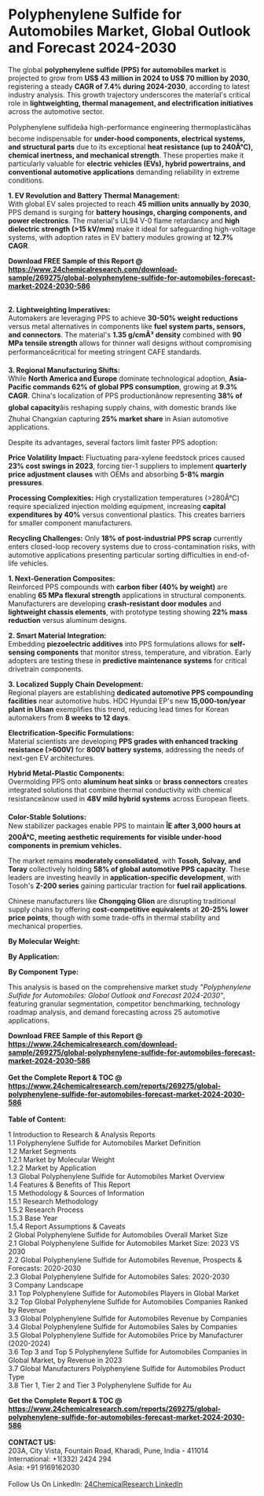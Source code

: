 <h1>Polyphenylene Sulfide for Automobiles Market, Global Outlook and Forecast 2024-2030</h1><p>The global <strong>polyphenylene sulfide (PPS) for automobiles market</strong> is projected to grow from <strong>US$ 43 million in 2024 to US$ 70 million by 2030</strong>, registering a steady <strong>CAGR of 7.4% during 2024-2030</strong>, according to latest industry analysis. This growth trajectory underscores the material's critical role in <strong>lightweighting, thermal management, and electrification initiatives</strong> across the automotive sector.</p><p>Polyphenylene sulfideâa high-performance engineering thermoplasticâhas become indispensable for <strong>under-hood components, electrical systems, and structural parts</strong> due to its exceptional <strong>heat resistance (up to 240Â°C), chemical inertness, and mechanical strength</strong>. These properties make it particularly valuable for <strong>electric vehicles (EVs), hybrid powertrains, and conventional automotive applications</strong> demanding reliability in extreme conditions.</p><p><strong>1. EV Revolution and Battery Thermal Management:</strong><br>
With global EV sales projected to reach <strong>45 million units annually by 2030</strong>, PPS demand is surging for <strong>battery housings, charging components, and power electronics</strong>. The material's UL94 V-0 flame retardancy and <strong>high dielectric strength (&gt;15 kV/mm)</strong> make it ideal for safeguarding high-voltage systems, with adoption rates in EV battery modules growing at <strong>12.7% CAGR</strong>.</p><div><b>Download FREE Sample of this Report @ 
            <a href="https://www.24chemicalresearch.com/download-sample/269275/global-polyphenylene-sulfide-for-automobiles-forecast-market-2024-2030-586">
            https://www.24chemicalresearch.com/download-sample/269275/global-polyphenylene-sulfide-for-automobiles-forecast-market-2024-2030-586</a></b></div><br><p><strong>2. Lightweighting Imperatives:</strong><br>
Automakers are leveraging PPS to achieve <strong>30-50% weight reductions</strong> versus metal alternatives in components like <strong>fuel system parts, sensors, and connectors</strong>. The material's <strong>1.35 g/cmÂ³ density</strong> combined with <strong>90 MPa tensile strength</strong> allows for thinner wall designs without compromising performanceâcritical for meeting stringent CAFE standards.</p><p><strong>3. Regional Manufacturing Shifts:</strong><br>
While <strong>North America and Europe</strong> dominate technological adoption, <strong>Asia-Pacific commands 62% of global PPS consumption</strong>, growing at <strong>9.3% CAGR</strong>. China's localization of PPS productionânow representing <strong>38% of global capacity</strong>âis reshaping supply chains, with domestic brands like Zhuhai Changxian capturing <strong>25% market share</strong> in Asian automotive applications.</p><p>Despite its advantages, several factors limit faster PPS adoption:</p><p><strong>Price Volatility Impact:</strong> Fluctuating para-xylene feedstock prices caused <strong>23% cost swings in 2023</strong>, forcing tier-1 suppliers to implement <strong>quarterly price adjustment clauses</strong> with OEMs and absorbing <strong>5-8% margin pressures</strong>.</p><p><strong>Processing Complexities:</strong> High crystallization temperatures (&gt;280Â°C) require specialized injection molding equipment, increasing <strong>capital expenditures by 40%</strong> versus conventional plastics. This creates barriers for smaller component manufacturers.</p><p><strong>Recycling Challenges:</strong> Only <strong>18% of post-industrial PPS scrap</strong> currently enters closed-loop recovery systems due to cross-contamination risks, with automotive applications presenting particular sorting difficulties in end-of-life vehicles.</p><p><strong>1. Next-Generation Composites:</strong><br>
Reinforced PPS compounds with <strong>carbon fiber (40% by weight)</strong> are enabling <strong>65 MPa flexural strength</strong> applications in structural components. Manufacturers are developing <strong>crash-resistant door modules</strong> and <strong>lightweight chassis elements</strong>, with prototype testing showing <strong>22% mass reduction</strong> versus aluminum designs.</p><p><strong>2. Smart Material Integration:</strong><br>
Embedding <strong>piezoelectric additives</strong> into PPS formulations allows for <strong>self-sensing components</strong> that monitor stress, temperature, and vibration. Early adopters are testing these in <strong>predictive maintenance systems</strong> for critical drivetrain components.</p><p><strong>3. Localized Supply Chain Development:</strong><br>
Regional players are establishing <strong>dedicated automotive PPS compounding facilities</strong> near automotive hubs. HDC Hyundai EP's new <strong>15,000-ton/year plant in Ulsan</strong> exemplifies this trend, reducing lead times for Korean automakers from <strong>8 weeks to 12 days</strong>.</p><p><strong>Electrification-Specific Formulations:</strong><br>
	Material scientists are developing <strong>PPS grades with enhanced tracking resistance (&gt;600V)</strong> for <strong>800V battery systems</strong>, addressing the needs of next-gen EV architectures.</p><p><strong>Hybrid Metal-Plastic Components:</strong><br>
	Overmolding PPS onto <strong>aluminum heat sinks</strong> or <strong>brass connectors</strong> creates integrated solutions that combine thermal conductivity with chemical resistanceânow used in <strong>48V mild hybrid systems</strong> across European fleets.</p><p><strong>Color-Stable Solutions:</strong><br>
	New stabilizer packages enable PPS to maintain <strong>ÎE after <strong>3,000 hours at 200Â°C</strong>, meeting aesthetic requirements for visible under-hood components in premium vehicles.</strong></p><p>The market remains <strong>moderately consolidated</strong>, with <strong>Tosoh, Solvay, and Toray</strong> collectively holding <strong>58% of global automotive PPS capacity</strong>. These leaders are investing heavily in <strong>application-specific development</strong>, with Tosoh's <strong>Z-200 series</strong> gaining particular traction for <strong>fuel rail applications</strong>.</p><p>Chinese manufacturers like <strong>Chongqing Glion</strong> are disrupting traditional supply chains by offering <strong>cost-competitive equivalents</strong> at <strong>20-25% lower price points</strong>, though with some trade-offs in thermal stability and mechanical properties.</p><p><strong>By Molecular Weight:</strong></p><p><strong>By Application:</strong></p><p><strong>By Component Type:</strong></p><p>This analysis is based on the comprehensive market study <em>"Polyphenylene Sulfide for Automobiles: Global Outlook and Forecast 2024-2030"</em>, featuring granular segmentation, competitor benchmarking, technology roadmap analysis, and demand forecasting across 25 automotive applications.</p><div><b>Download FREE Sample of this Report @ 
            <a href="https://www.24chemicalresearch.com/download-sample/269275/global-polyphenylene-sulfide-for-automobiles-forecast-market-2024-2030-586">
            https://www.24chemicalresearch.com/download-sample/269275/global-polyphenylene-sulfide-for-automobiles-forecast-market-2024-2030-586</a></b></div><br><div><b>Get the Complete Report & TOC @ 
            <a href="https://www.24chemicalresearch.com/reports/269275/global-polyphenylene-sulfide-for-automobiles-forecast-market-2024-2030-586">
            https://www.24chemicalresearch.com/reports/269275/global-polyphenylene-sulfide-for-automobiles-forecast-market-2024-2030-586</a></b></div><br>
            <b>Table of Content:</b><p>1 Introduction to Research & Analysis Reports<br />
    1.1 Polyphenylene Sulfide for Automobiles Market Definition<br />
    1.2 Market Segments<br />
        1.2.1 Market by Molecular Weight<br />
        1.2.2 Market by Application<br />
    1.3 Global Polyphenylene Sulfide for Automobiles Market Overview<br />
    1.4 Features & Benefits of This Report<br />
    1.5 Methodology & Sources of Information<br />
        1.5.1 Research Methodology<br />
        1.5.2 Research Process<br />
        1.5.3 Base Year<br />
        1.5.4 Report Assumptions & Caveats<br />
2 Global Polyphenylene Sulfide for Automobiles Overall Market Size<br />
    2.1 Global Polyphenylene Sulfide for Automobiles Market Size: 2023 VS 2030<br />
    2.2 Global Polyphenylene Sulfide for Automobiles Revenue, Prospects & Forecasts: 2020-2030<br />
    2.3 Global Polyphenylene Sulfide for Automobiles Sales: 2020-2030<br />
3 Company Landscape<br />
    3.1 Top Polyphenylene Sulfide for Automobiles Players in Global Market<br />
    3.2 Top Global Polyphenylene Sulfide for Automobiles Companies Ranked by Revenue<br />
    3.3 Global Polyphenylene Sulfide for Automobiles Revenue by Companies<br />
    3.4 Global Polyphenylene Sulfide for Automobiles Sales by Companies<br />
    3.5 Global Polyphenylene Sulfide for Automobiles Price by Manufacturer (2020-2024)<br />
    3.6 Top 3 and Top 5 Polyphenylene Sulfide for Automobiles Companies in Global Market, by Revenue in 2023<br />
    3.7 Global Manufacturers Polyphenylene Sulfide for Automobiles Product Type<br />
    3.8 Tier 1, Tier 2 and Tier 3 Polyphenylene Sulfide for Au</p><div><b>Get the Complete Report & TOC @ 
            <a href="https://www.24chemicalresearch.com/reports/269275/global-polyphenylene-sulfide-for-automobiles-forecast-market-2024-2030-586">
            https://www.24chemicalresearch.com/reports/269275/global-polyphenylene-sulfide-for-automobiles-forecast-market-2024-2030-586</a></b></div><br><b>CONTACT US:</b><br>
            203A, City Vista, Fountain Road, Kharadi, Pune, India - 411014<br>
            International: +1(332) 2424 294<br>
            Asia: +91 9169162030 <br><br>
            Follow Us On LinkedIn: <a href="https://www.linkedin.com/company/24chemicalresearch/">24ChemicalResearch LinkedIn</a>
